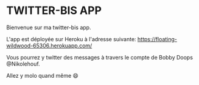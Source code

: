 # TWITTER-BIS APP

Bienvenue sur ma twitter-bis app.

L'app est déployée sur Heroku à l'adresse suivante: https://floating-wildwood-65306.herokuapp.com/

Vous pourrez y twitter des messages à travers le compte de Bobby Doops @Nikolehouf.

Allez y molo quand même :smile:
